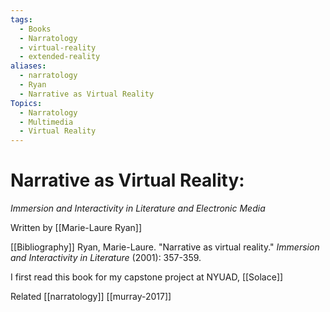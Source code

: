 ```yaml
---
tags:
  - Books
  - Narratology
  - virtual-reality
  - extended-reality
aliases:
  - narratology
  - Ryan
  - Narrative as Virtual Reality
Topics:
  - Narratology
  - Multimedia
  - Virtual Reality
---
```

# Narrative as Virtual Reality:
_Immersion and Interactivity in Literature and Electronic Media_

Written by [[Marie-Laure Ryan]]

[[Bibliography]]
	Ryan, Marie-Laure. "Narrative as virtual reality." _Immersion and Interactivity in Literature_ (2001): 357-359.

I first read this book for my capstone project at NYUAD, [[Solace]]


Related
[[narratology]]
[[murray-2017]]